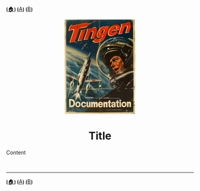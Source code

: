 <!-- u250812-->

⦗[🏠︎](/README.md)⦘ ⦗[A](./README.md)⦘ ⦗[B](../README.md)⦘

<div align="center">

  ![logo](/.github/img/logo/TngnDocProj-194x254.png)

# Title

</div>

Content

<br>

***

⦗[🏠︎](/README.md)⦘ ⦗[A](./README.md)⦘ ⦗[B](../README.md)⦘
